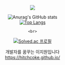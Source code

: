 

<!--
**hitchcoke/hitchcoke** is a ✨ _special_ ✨ repository because its `README.md` (this file) appears on your GitHub profile.

Here are some ideas to get you started:

- 🔭 I’m currently working on ...
- 🌱 I’m currently learning ...
- 👯 I’m looking to collaborate on ...
- 🤔 I’m looking for help with ...
- 💬 Ask me about ...
- 📫 How to reach me: ...
- 😄 Pronouns: ...
- ⚡ Fun fact: ...
-->
<div align=center>
	<img src="https://capsule-render.vercel.app/api?type=waving&color=auto&height=200&section=header&text=hitchsgithub&fontSize=90" />	

![Anurag's GitHub stats](https://github-readme-stats.vercel.app/api?username=hitchcoke&show_icons=true&theme=default)
	<br>
	[![Top Langs](https://github-readme-stats.vercel.app/api/top-langs/?username=hitchcoke&langs_count=10&layout=compact)]()
	
	<br>
[![Solved.ac
	프로필](http://mazassumnida.wtf/api/generate_badge?boj={jiwon3583})](https://solved.ac/{jiwon3583})
	
개발자를 꿈꾸는 이지원입니다 <br>
	https://hitchcoke.github.io/
</div>
